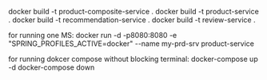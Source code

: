 docker build -t product-composite-service .
docker build -t product-service .
docker build -t recommendation-service .
docker build -t review-service .

for running one MS:
docker run -d -p8080:8080 -e "SPRING_PROFILES_ACTIVE=docker" --name my-prd-srv product-service

for running dokcer compose without blocking terminal:
docker-compose up -d
docker-compose down
